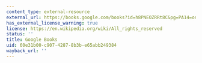 ```yaml
---
content_type: external-resource
external_url: https://books.google.com/books?id=h8PNEOZRRt8C&pg=PA14=onepage#v=onepage&q&f=false
has_external_license_warning: true
license: https://en.wikipedia.org/wiki/All_rights_reserved
status: ''
title: Google Books
uid: 60e31b00-c907-4287-8b3b-e65abb249384
wayback_url: ''
---
```

